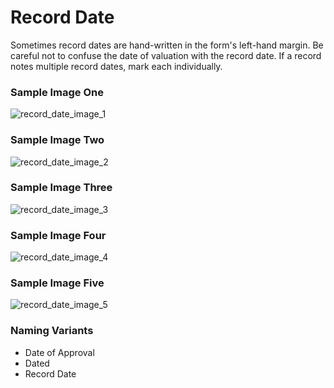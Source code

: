 # Record Date
<p>Sometimes record dates are hand-written in the form's left-hand margin. Be careful not to confuse the date of valuation with the record date. If a record notes multiple record dates, mark each individually.</p>
<div id="accordion-help-modal">
  <h3>Sample Image One</h3>
  <div class="modal-field-guide" >
    <img src="/images/m_date_1.png" alt="record_date_image_1">
  </div>
  <h3>Sample Image Two</h3>
  <div class="modal-field-guide" >
    <img src="/images/m_date_2.png" alt="record_date_image_2">
  </div>
  <h3>Sample Image Three</h3>
  <div class="modal-field-guide" >
    <img src="/images/m_date_3.png" alt="record_date_image_3">
  </div>
  <h3>Sample Image Four</h3>
  <div class="modal-field-guide" >
    <img src="/images/m_date_4.png" alt="record_date_image_4">
  </div>
  <h3>Sample Image Five</h3>
  <div class="modal-field-guide" >
    <img src="/images/m_date_5.png" alt="record_date_image_5">
  </div>
  <h3>Naming Variants</h3>
  <div>
    <ul>
      <li>Date of Approval</li>
      <li>Dated</li>
      <li>Record Date</li>
    </ul>
  </div>
</div>
